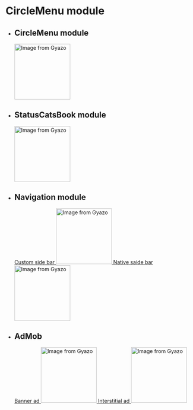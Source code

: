 <h1>CircleMenu module</h1>
<ul>
  <li>
    <h2>CircleMenu module</h2>
    <a href="https://gyazo.com/c20c65154856c98983ef0de1c0b387d3">
      <img src="https://i.gyazo.com/c20c65154856c98983ef0de1c0b387d3.gif" alt="Image from Gyazo" width="150"/>
    </a>
  </li>
  <li>
    <h2>StatusCatsBook module</h2>
    <a href="https://gyazo.com/70ad2900d15e90e613ecd8d730b3612d">
      <img src="https://i.gyazo.com/70ad2900d15e90e613ecd8d730b3612d.gif" alt="Image from Gyazo" width="150"/>
    </a>
  </li>
  <li>
    <h2>Navigation module</h2>
    <a href="https://gyazo.com/8da211f0876a6bc3732f8503ae986ab2">
      Custom side bar
      <img src="https://i.gyazo.com/8da211f0876a6bc3732f8503ae986ab2.gif" alt="Image from Gyazo" width="150"/>
    </a>
    <a href="https://gyazo.com/96b700cd50685b3c3d7b574069597b3e">
      Native saide bar
      <img src="https://i.gyazo.com/96b700cd50685b3c3d7b574069597b3e.gif" alt="Image from Gyazo" width="150"/>
    </a>
  </li>
  <li>
    <h2>AdMob</h2>
    <a href="https://gyazo.com/8da211f0876a6bc3732f8503ae986ab2">
      Banner ad
      <img src="https://i.gyazo.com/8da211f0876a6bc3732f8503ae986ab2.gif" alt="Image from Gyazo" width="150"/>
    </a>
    <a href="https://gyazo.com/96b700cd50685b3c3d7b574069597b3e">
      Interstitial ad
      <img src="https://i.gyazo.com/96b700cd50685b3c3d7b574069597b3e.gif" alt="Image from Gyazo" width="150"/>
    </a>
  </li>
</ul>
